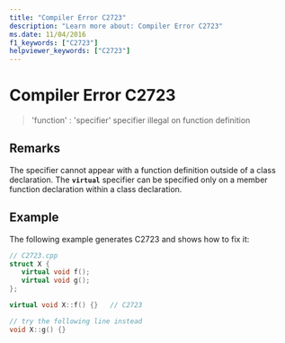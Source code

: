 ```yaml
---
title: "Compiler Error C2723"
description: "Learn more about: Compiler Error C2723"
ms.date: 11/04/2016
f1_keywords: ["C2723"]
helpviewer_keywords: ["C2723"]
---
```

# Compiler Error C2723

> 'function' : 'specifier' specifier illegal on function definition

## Remarks

The specifier cannot appear with a function definition outside of a class declaration. The **`virtual`** specifier can be specified only on a member function declaration within a class declaration.

## Example

The following example generates C2723 and shows how to fix it:

```cpp
// C2723.cpp
struct X {
   virtual void f();
   virtual void g();
};

virtual void X::f() {}   // C2723

// try the following line instead
void X::g() {}
```
